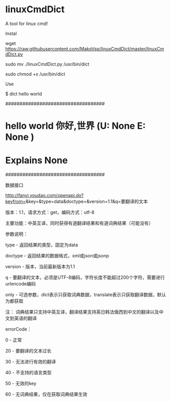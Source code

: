 # linuxCmdDict
A tool for linux cmd!

Instal

wget https://raw.githubusercontent.com/MakoVsp/linuxCmdDict/master/linuxCmdDict.py

sudo mv ./linuxCmdDict.py /usr/bin/dict

sudo chmod +x /usr/bin/dict

Use

$ dict hello world

###################################
#  hello world 你好,世界 (U: None E: None )
#  Explains None
###################################


数据接口


http://fanyi.youdao.com/openapi.do?keyfrom=<keyfrom>&key=<key>&type=data&doctype=<doctype>&version=1.1&q=要翻译的文本

版本：1.1，请求方式：get，编码方式：utf-8


主要功能：中英互译，同时获得有道翻译结果和有道词典结果（可能没有）

参数说明：

  type - 返回结果的类型，固定为data

  doctype - 返回结果的数据格式，xml或json或jsonp

  version - 版本，当前最新版本为1.1

  q - 要翻译的文本，必须是UTF-8编码，字符长度不能超过200个字符，需要进行urlencode编码

  only - 可选参数，dict表示只获取词典数据，translate表示只获取翻译数据，默认为都获取

  注： 词典结果只支持中英互译，翻译结果支持英日韩法俄西到中文的翻译以及中文到英语的翻译

errorCode：

  0 - 正常

   20 - 要翻译的文本过长

   30 - 无法进行有效的翻译

   40 - 不支持的语言类型

   50 - 无效的key

   60 - 无词典结果，仅在获取词典结果生效
